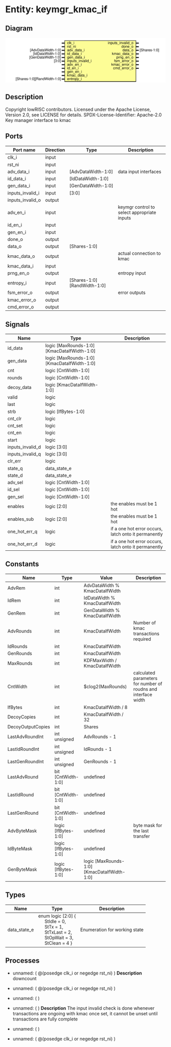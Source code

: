 # Entity: keymgr_kmac_if

## Diagram

![Diagram](keymgr_kmac_if.svg "Diagram")
## Description

Copyright lowRISC contributors.
 Licensed under the Apache License, Version 2.0, see LICENSE for details.
 SPDX-License-Identifier: Apache-2.0
 Key manager interface to kmac
 
## Ports

| Port name        | Direction | Type                        | Description                                 |
| ---------------- | --------- | --------------------------- | ------------------------------------------- |
| clk_i            | input     |                             |                                             |
| rst_ni           | input     |                             |                                             |
| adv_data_i       | input     | [AdvDataWidth-1:0]          | data input interfaces                       |
| id_data_i        | input     | [IdDataWidth-1:0]           |                                             |
| gen_data_i       | input     | [GenDataWidth-1:0]          |                                             |
| inputs_invalid_i | input     | [3:0]                       |                                             |
| inputs_invalid_o | output    |                             |                                             |
| adv_en_i         | input     |                             | keymgr control to select appropriate inputs |
| id_en_i          | input     |                             |                                             |
| gen_en_i         | input     |                             |                                             |
| done_o           | output    |                             |                                             |
| data_o           | output    | [Shares-1:0]                |                                             |
| kmac_data_o      | output    |                             | actual connection to kmac                   |
| kmac_data_i      | input     |                             |                                             |
| prng_en_o        | output    |                             | entropy input                               |
| entropy_i        | input     | [Shares-1:0][RandWidth-1:0] |                                             |
| fsm_error_o      | output    |                             | error outputs                               |
| kmac_error_o     | output    |                             |                                             |
| cmd_error_o      | output    |                             |                                             |
## Signals

| Name             | Type                                       | Description                                           |
| ---------------- | ------------------------------------------ | ----------------------------------------------------- |
| id_data          | logic [MaxRounds-1:0][KmacDataIfWidth-1:0] |                                                       |
| gen_data         | logic [MaxRounds-1:0][KmacDataIfWidth-1:0] |                                                       |
| cnt              | logic [CntWidth-1:0]                       |                                                       |
| rounds           | logic [CntWidth-1:0]                       |                                                       |
| decoy_data       | logic [KmacDataIfWidth-1:0]                |                                                       |
| valid            | logic                                      |                                                       |
| last             | logic                                      |                                                       |
| strb             | logic [IfBytes-1:0]                        |                                                       |
| cnt_clr          | logic                                      |                                                       |
| cnt_set          | logic                                      |                                                       |
| cnt_en           | logic                                      |                                                       |
| start            | logic                                      |                                                       |
| inputs_invalid_d | logic [3:0]                                |                                                       |
| inputs_invalid_q | logic [3:0]                                |                                                       |
| clr_err          | logic                                      |                                                       |
| state_q          | data_state_e                               |                                                       |
| state_d          | data_state_e                               |                                                       |
| adv_sel          | logic [CntWidth-1:0]                       |                                                       |
| id_sel           | logic [CntWidth-1:0]                       |                                                       |
| gen_sel          | logic [CntWidth-1:0]                       |                                                       |
| enables          | logic [2:0]                                | the enables must be 1 hot                             |
| enables_sub      | logic [2:0]                                | the enables must be 1 hot                             |
| one_hot_err_q    | logic                                      | if a one hot error occurs, latch onto it permanently  |
| one_hot_err_d    | logic                                      | if a one hot error occurs, latch onto it permanently  |
## Constants

| Name              | Type                | Value                                      | Description                                                     |
| ----------------- | ------------------- | ------------------------------------------ | --------------------------------------------------------------- |
| AdvRem            | int                 | AdvDataWidth % KmacDataIfWidth             |                                                                 |
| IdRem             | int                 | IdDataWidth  % KmacDataIfWidth             |                                                                 |
| GenRem            | int                 | GenDataWidth % KmacDataIfWidth             |                                                                 |
| AdvRounds         | int                 | KmacDataIfWidth                            | Number of kmac transactions required                            |
| IdRounds          | int                 | KmacDataIfWidth                            |                                                                 |
| GenRounds         | int                 | KmacDataIfWidth                            |                                                                 |
| MaxRounds         | int                 | KDFMaxWidth  / KmacDataIfWidth             |                                                                 |
| CntWidth          | int                 | $clog2(MaxRounds)                          | calculated parameters for number of roudns and interface width  |
| IfBytes           | int                 | KmacDataIfWidth / 8                        |                                                                 |
| DecoyCopies       | int                 | KmacDataIfWidth / 32                       |                                                                 |
| DecoyOutputCopies | int                 | Shares                                     |                                                                 |
| LastAdvRoundInt   | int unsigned        | AdvRounds - 1                              |                                                                 |
| LastIdRoundInt    | int unsigned        | IdRounds - 1                               |                                                                 |
| LastGenRoundInt   | int unsigned        | GenRounds - 1                              |                                                                 |
| LastAdvRound      | bit [CntWidth-1:0]  | undefined                                  |                                                                 |
| LastIdRound       | bit [CntWidth-1:0]  | undefined                                  |                                                                 |
| LastGenRound      | bit [CntWidth-1:0]  | undefined                                  |                                                                 |
| AdvByteMask       | logic [IfBytes-1:0] | undefined                                  | byte mask for the last transfer                                 |
| IdByteMask        | logic [IfBytes-1:0] | undefined                                  |                                                                 |
| GenByteMask       | logic [IfBytes-1:0] | logic [MaxRounds-1:0][KmacDataIfWidth-1:0] |                                                                 |
## Types

| Name         | Type                                                                                                                                                                                                                                                                                                | Description                    |
| ------------ | --------------------------------------------------------------------------------------------------------------------------------------------------------------------------------------------------------------------------------------------------------------------------------------------------- | ------------------------------ |
| data_state_e | enum logic [2:0] {<br><span style="padding-left:20px">     StIdle   = 0,<br><span style="padding-left:20px">     StTx     = 1,<br><span style="padding-left:20px">     StTxLast = 2,<br><span style="padding-left:20px">     StOpWait = 3,<br><span style="padding-left:20px">     StClean  = 4   } | Enumeration for working state  |
## Processes
- unnamed: ( @(posedge clk_i or negedge rst_ni) )
**Description**
downcount

- unnamed: ( @(posedge clk_i or negedge rst_ni) )
- unnamed: (  )
- unnamed: (  )
**Description**
The input invalid check is done whenever transactions are ongoing with kmac
once set, it cannot be unset until transactions are fully complete

- unnamed: (  )
- unnamed: ( @(posedge clk_i or negedge rst_ni) )
